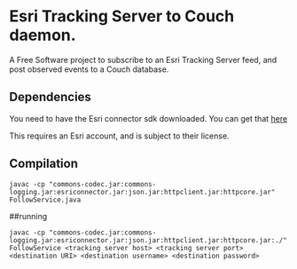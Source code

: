 # Esri Tracking Server to Couch daemon.

A Free Software project to subscribe to an Esri Tracking Server feed, and post observed events to a Couch database.

## Dependencies

You need to have the Esri connector sdk downloaded. You can get that [here](http://help.arcgis.com/en/trackingserver/10.0/java/index.html)

This requires an Esri account, and is subject to their license.

## Compilation

    javac -cp "commons-codec.jar:commons-logging.jar:esriconnector.jar:json.jar:httpclient.jar:httpcore.jar" FollowService.java 

##running 

    javac -cp "commons-codec.jar:commons-logging.jar:esriconnector.jar:json.jar:httpclient.jar:httpcore.jar:./" FollowService <tracking server host> <tracking server port> <destination URI> <destination username> <destination password>